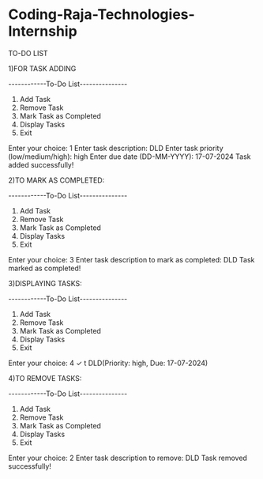 # Coding-Raja-Technologies-Internship
TO-DO LIST                                                    

1)FOR TASK ADDING

------------To-Do List---------------
1. Add Task
2. Remove Task
3. Mark Task as Completed
4. Display Tasks
5. Exit
   
Enter your choice: 1
Enter task description: DLD
Enter task priority (low/medium/high): high
Enter due date (DD-MM-YYYY): 17-07-2024
Task added successfully!


2)TO MARK AS COMPLETED:

------------To-Do List---------------
1. Add Task
2. Remove Task
3. Mark Task as Completed
4. Display Tasks
5. Exit

Enter your choice: 3
Enter task description to mark as completed: DLD
Task marked as completed!


3)DISPLAYING TASKS:

------------To-Do List---------------
1. Add Task
2. Remove Task
3. Mark Task as Completed
4. Display Tasks
5. Exit
   
Enter your choice: 4
✓ t DLD(Priority: high, Due: 17-07-2024)


4)TO REMOVE TASKS:

------------To-Do List---------------
1. Add Task
2. Remove Task
3. Mark Task as Completed
4. Display Tasks
5. Exit
   
Enter your choice: 2
Enter task description to remove: DLD
Task removed successfully!
